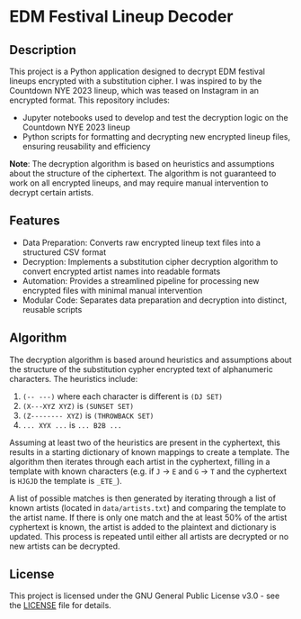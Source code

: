 # EDM Festival Lineup Decoder

## Description

This project is a Python application designed to decrypt EDM festival lineups encrypted with a substitution cipher. I was inspired to by the Countdown NYE 2023 lineup, which was teased on Instagram in an encrypted format. This repository includes:

- Jupyter notebooks used to develop and test the decryption logic on the Countdown NYE 2023 lineup
- Python scripts for formatting and decrypting new encrypted lineup files, ensuring reusability and efficiency

**Note**: The decryption algorithm is based on heuristics and assumptions about the structure of the ciphertext. The algorithm is not guaranteed to work on all encrypted lineups, and may require manual intervention to decrypt certain artists.

## Features
- Data Preparation: Converts raw encrypted lineup text files into a structured CSV format
- Decryption: Implements a substitution cipher decryption algorithm to convert encrypted artist names into readable formats
- Automation: Provides a streamlined pipeline for processing new encrypted files with minimal manual intervention
- Modular Code: Separates data preparation and decryption into distinct, reusable scripts

## Algorithm

The decryption algorithm is based around heuristics and assumptions about the structure of the substitution cypher encrypted text of alphanumeric characters. The heuristics include:

1. `(-- ---)` where each character is different is `(DJ SET)`
2. `(X---XYZ XYZ)` is `(SUNSET SET)`
3. `(Z-------- XYZ)` is `(THROWBACK SET)`
4. `... XYX ...` is `... B2B ...`

Assuming at least two of the heuristics are present in the cyphertext, this results in a starting dictionary of known mappings to create a template. The algorithm then iterates through each artist in the cyphertext, filling in a template with known characters (e.g. if `J` -> `E` and `G` -> `T` and the cyphertext is `HJGJD` the template is `_ETE_`).

A list of possible matches is then generated by iterating through a list of known artists (located in `data/artists.txt`) and comparing the template to the artist name. If there is only one match and the at least 50% of the artist cyphertext is known, the artist is added to the plaintext and dictionary is updated. This process is repeated until either all artists are decrypted or no new artists can be decrypted.

## License

This project is licensed under the GNU General Public License v3.0 - see the [LICENSE](LICENSE) file for details.